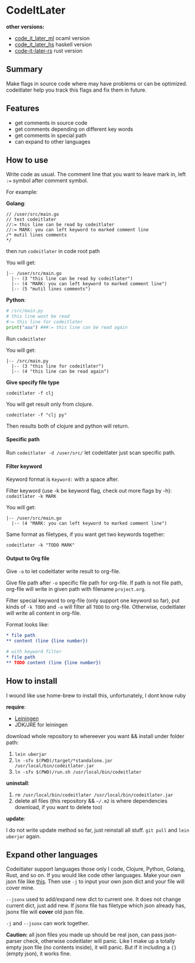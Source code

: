 # CodeItLater

**other versions:**

+ [code_it_later_ml](https://github.com/ccqpein/code_it_later_ml) ocaml version
+ [code_it_later_hs](https://github.com/ccqpein/code_it_later_hs) haskell version
+ [code-it-later-rs](https://github.com/ccqpein/code-it-later-rs) rust version

## Summary
Make flags in source code where may have problems or can be optimized. codeitlater help you track this flags and fix them in future.

## Features

* get comments in source code
* get comments depending on different key words
* get comments in special path
* can expand to other languages

## How to use

Write code as usual. The comment line that you want to leave mark in, left `:=` symbol after comment symbol.

For example:

**Golang**:

```golang
// /user/src/main.go
// test codeitlater
//:= this line can be read by codeitlater
//:= MARK: you can left keyword to marked comment line
/* mutil lines comments
*/

```

then run `codeitlater` in code root path 

You will get:

```
|-- /user/src/main.go
  |-- (3 "this line can be read by codeitlater")
  |-- (4 "MARK: you can left keyword to marked comment line")
  |-- (5 "mutil lines comments")
```

**Python**:

```python
# /src/main.py
# this line wont be read
#:= this line for codeitlater
print("aaa") ###:= this line can be read again
```

Run `codeitlater`

You will get:

```
|-- /src/main.py
  |-- (3 "this line for codeitlater")
  |-- (4 "this line can be read again")
```


**Give specify file type**

```
codeitlater -f clj
```

You will get result only from clojure.

```
codeitlater -f "clj py"
```

Then results both of clojure and python will return.


#### Specific path ####

Run `codeitlater -d /user/src/` let codeitlater just scan specific path.

#### Filter keyword ####

Keyword format is `Keyword:` with a space after.

Filter keyword (use -k be keyword flag, check out more flags by -h):
`codeitlater -k MARK`

You will get:

```
|-- /user/src/main.go
  |-- (4 "MARK: you can left keyword to marked comment line")
```

Same format as filetypes, if you want get two keywords together:

`codeitlater -k "TODO MARK"`


#### Output to Org file ####

Give `-o` to let codeitlater write result to org-file. 

Give file path after `-o` specific file path for org-file. If path is not file path, org-file will write in given path  with filename `project.org`.

Filter special keyword to org-file (only support one keyword so far), put kinds of `-k TODO` and `-o` will filter all `TODO` to org-file. Otherwise, codeitlater will write all content in org-file.

Format looks like:

```org
* file path
** content (line {line number})

# with keyword filter
* file path
** TODO content (line {line number}) 
```
 
## How to install

I wound like use home-brew to install this, unfortunately, I dont know ruby

**require**:

+ [Leiningen](https://leiningen.org)
+ JDK/JRE for leiningen

download whole repository to whereever you want && install under folder path:

1. `lein uberjar`
2. `ln -sfv $(PWD)/target/*standalone.jar /usr/local/bin/codeitlater.jar`
3. `ln -sfv $(PWD)/run.sh /usr/local/bin/codeitlater`

**uninstall**:

1. `rm /usr/local/bin/codeitlater /usr/local/bin/codeitlater.jar`
2. delete all files (this repository && `~/.m2` is where dependencies download, if you want to delete too)

**update**:

I do not write update method so far, just reinstall all stuff. `git pull` and `lein uberjar` again.

## Expand other languages ##

Codeitlater support languages those only I code, Clojure, Python, Golang, Rust, and so on. If you would like code other languages. Make your own json file like [this](https://raw.githubusercontent.com/ccqpein/codeitlater/master/src/codeitlater/comments.json). Then use `-j` to input your own json dict and your file will cover mine. 

`--jsonx` used to add/expand new dict to current one. It does not change current dict, just add new. If jsonx file has filetype which json already has, jsonx file will **cover** old json file.

`-j` and `--jsonx` can work together.

**Caution:** all json files you made up should be real json, can pass json-parser check, otherwise codeitlater will panic. 
Like I make up a totally empty json file (no contents inside), it will panic. But if it including a `{}` (empty json), it works fine.
